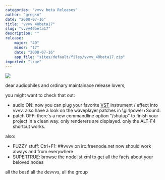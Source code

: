```yaml
---
categories: "vvvv beta Releases"
author: "gregsn"
date: "2008-07-16"
title: "vvvv_40beta17"
slug: "vvvv40beta17"
description: ""
release: 
    major: "40"
    minor: "17"
    date: "2008-07-16"
    app_file: "sites/default/files/vvvv_40beta17.zip"
imported: "true"
---
```



![](x.jpg)

dear audiophiles and ordinary maintainace release lovers,

you might want to check that out:
* audio ON: now you can plug your favorite [VST](http://www.vvvv.org/tiki-index.php?page=VST) instrument / effect into vvvv. also have a look on the waveplayer patches in \girlpower\+Sound.
* patch OFF: there's a new commandline option "/shutup" to finish your project in a clean way. only renderers are displayed. only the ALT-F4 shortcut works.

also:
* FUZZY stuff: Ctrl+F1: ##vvvv on irc.freenode.net now should work always and from everywhere 
* SUPERTRUE: browse the nodelist.xml to get all the facts about your beloved nodes

all the best!
all the devvvs, 
all the group